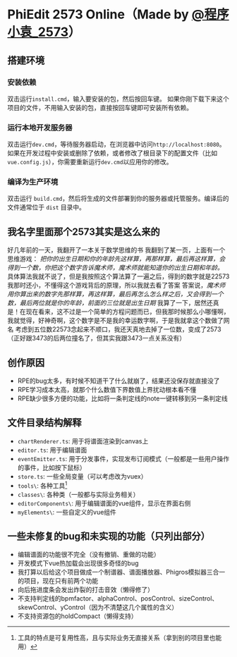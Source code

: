 # PhiEdit 2573 Online（Made by [@程序小袁_2573](https://space.bilibili.com/522248560)）


## 搭建环境

### 安装依赖

双击运行`install.cmd`，输入要安装的包，然后按回车键。
如果你刚下载下来这个项目的文件，不用输入安装的包，直接按回车键即可安装所有依赖。

### 运行本地开发服务器

双击运行`dev.cmd`，等待服务器启动，在浏览器中访问`http://localhost:8080`。
如果在开发过程中安装或删除了依赖，或者修改了根目录下的配置文件（比如`vue.config.js`），你需要重新运行`dev.cmd`以应用你的修改。

### 编译为生产环境

双击运行 `build.cmd`，然后将生成的文件部署到你的服务器或托管服务。编译后的文件通常位于 `dist` 目录中。

## 我名字里面那个2573其实是这么来的
好几年前的一天，我翻开了一本关于数学思维的书
我翻到了某一页，上面有一个思维游戏：
*把你的出生日期和你的年龄先这样算，再那样算，最后再这样算，会得到一个数，你把这个数字告诉魔术师，魔术师就能知道你的出生日期和年龄。*
具体算法我就不说了，但是我按照这个算法算了一遍之后，得到的数字就是22573
我那时还小，不懂得这个游戏背后的原理，所以我就去看了答案
答案说，*魔术师用你算出来的数字先那样算，再这样算，最后再怎么怎么样之后，又会得到一个数，最后两位就是你的年龄，前面的三位就是出生日期*
我算了一下，居然还真是！在现在看来，这不过是一个简单的方程问题而已，但我那时候那么小哪懂啊，我就觉得，好神奇啊，这个数字是不是我的幸运数字啊，于是我就拿这个数做了网名
考虑到五位数22573念起来不顺口，我还天真地去掉了一位数，变成了2573（正好跟3473的后两位撞名了，但其实我跟3473一点关系没有）

## 创作原因
- RPE的bug太多，有时候不知道干了什么就崩了，结果还没保存就直接没了
- RPE学习成本太高，就那个什么数值下界数值上界扰动根本看不懂
- RPE缺少很多方便的功能，比如将一条判定线的note一键转移到另一条判定线

## 文件目录结构解释
- `chartRenderer.ts`: 用于将谱面渲染到canvas上
- `editor.ts`: 用于编辑谱面
- `eventEmitter.ts`: 用于分发事件，实现发布订阅模式（一般都是一些用户操作的事件，比如按下鼠标）
- `store.ts`: 一些全局变量（可以考虑改为vuex）
- `tools\`: 各种工具[^tool]
- `classes\`: 各种类（一般都与实际业务相关）
- `editorComponents\`: 用于编辑谱面的vue组件，显示在界面右侧
- `myElements\`: 一些自定义的vue组件

## 一些未修复的bug和未实现的功能（只列出部分）
- 编辑谱面的功能很不完全（没有撤销、重做的功能）
- 开发模式下vue热加载会出现很多奇怪的bug
- 我打算以后给这个项目做成一个制谱器、谱面播放器、Phigros模拟器三合一的项目，现在只有前两个功能
- 向后拖进度条会发出炸裂的打击音效（懒得修了）
- 不支持判定线的bpmfactor、alphaControl、posControl、sizeControl、skewControl、yControl（因为不清楚这几个属性的含义）
- 不支持资源包的holdCompact（懒得支持）

[^tool]: 工具的特点是可复用性高，且与实际业务无直接关系（拿到别的项目里也能用）